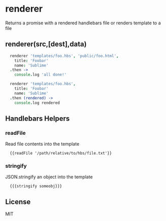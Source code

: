 renderer
========
Returns a promise with a rendered handlebars file or renders template to a file

## renderer(src,[dest],data)

```coffeescript
  renderer 'templates/foo.hbs', 'public/foo.html',
    title: 'Foobar'
    name: 'Sublime'
  .then ->
    console.log 'all done!'
```

```coffeescript
  renderer 'templates/foo.hbs',
    title: 'Foobar'
    name: 'Sublime'
  .then (rendered) ->
    console.log rendered
```
## Handlebars Helpers

### readFile
Read file contents into the template

```
  {{readFile '/path/relative/to/hbs/file.txt'}}
```

### stringify
JSON.stringify an object into the template

```
  {{{stringify someobj}}}
```

## License
MIT
